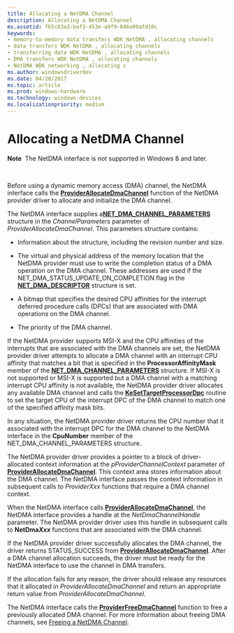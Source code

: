 ```yaml
---
title: Allocating a NetDMA Channel
description: Allocating a NetDMA Channel
ms.assetid: f65c63a3-baf3-453e-a9f9-846a09afd10c
keywords:
- memory-to-memory data transfers WDK NetDMA , allocating channels
- data transfers WDK NetDMA , allocating channels
- transferring data WDK NetDMA , allocating channels
- DMA transfers WDK NetDMA , allocating channels
- NetDMA WDK networking , allocating c
ms.author: windowsdriverdev
ms.date: 04/20/2017
ms.topic: article
ms.prod: windows-hardware
ms.technology: windows-devices
ms.localizationpriority: medium
---
```


# Allocating a NetDMA Channel


**Note**  The NetDMA interface is not supported in Windows 8 and later.

 




Before using a dynamic memory access (DMA) channel, the NetDMA interface calls the [**ProviderAllocateDmaChannel**](https://msdn.microsoft.com/library/windows/hardware/ff570393) function of the NetDMA provider driver to allocate and initialize the DMA channel.

The NetDMA interface supplies a[**NET\_DMA\_CHANNEL\_PARAMETERS**](https://msdn.microsoft.com/library/windows/hardware/ff568732) structure in the *ChannelParameters* parameter of *ProviderAllocateDmaChannel*. This parameters structure contains:

-   Information about the structure, including the revision number and size.

-   The virtual and physical address of the memory location that the NetDMA provider must use to write the completion status of a DMA operation on the DMA channel. These addresses are used if the NET\_DMA\_STATUS\_UPDATE\_ON\_COMPLETION flag in the [**NET\_DMA\_DESCRIPTOR**](https://msdn.microsoft.com/library/windows/hardware/ff568734) structure is set.

-   A bitmap that specifies the desired CPU affinities for the interrupt deferred procedure calls (DPCs) that are associated with DMA operations on the DMA channel.

-   The priority of the DMA channel.

If the NetDMA provider supports MSI-X and the CPU affinities of the interrupts that are associated with the DMA channels are set, the NetDMA provider driver attempts to allocate a DMA channel with an interrupt CPU affinity that matches a bit that is specified in the **ProcessorAffinityMask** member of the [**NET\_DMA\_CHANNEL\_PARAMETERS**](https://msdn.microsoft.com/library/windows/hardware/ff568732) structure. If MSI-X is not supported or MSI-X is supported but a DMA channel with a matching interrupt CPU affinity is not available, the NetDMA provider driver allocates any available DMA channel and calls the [**KeSetTargetProcessorDpc**](https://msdn.microsoft.com/library/windows/hardware/ff553278) routine to set the target CPU of the interrupt DPC of the DMA channel to match one of the specified affinity mask bits.

In any situation, the NetDMA provider driver returns the CPU number that it associated with the interrupt DPC for the DMA channel to the NetDMA interface in the **CpuNumber** member of the NET\_DMA\_CHANNEL\_PARAMETERS structure.

The NetDMA provider driver provides a pointer to a block of driver-allocated context information at the *pProviderChannelContext* parameter of [**ProviderAllocateDmaChannel**](https://msdn.microsoft.com/library/windows/hardware/ff570393). This context area stores information about the DMA channel. The NetDMA interface passes the context information in subsequent calls to *ProviderXxx* functions that require a DMA channel context.

When the NetDMA interface calls [**ProviderAllocateDmaChannel**](https://msdn.microsoft.com/library/windows/hardware/ff570393), the NetDMA interface provides a handle at the *NetDmaChannelHandle* parameter. The NetDMA provider driver uses this handle in subsequent calls to **NetDma*Xxx*** functions that are associated with the DMA channel.

If the NetDMA provider driver successfully allocates the DMA channel, the driver returns STATUS\_SUCCESS from [**ProviderAllocateDmaChannel**](https://msdn.microsoft.com/library/windows/hardware/ff570393). After a DMA channel allocation succeeds, the driver must be ready for the NetDMA interface to use the channel in DMA transfers.

If the allocation fails for any reason, the driver should release any resources that it allocated in *ProviderAllocateDmaChannel* and return an appropriate return value from *ProviderAllocateDmaChannel*.

The NetDMA interface calls the [**ProviderFreeDmaChannel**](https://msdn.microsoft.com/library/windows/hardware/ff570398) function to free a previously allocated DMA channel. For more information about freeing DMA channels, see [Freeing a NetDMA Channel](freeing-a-netdma-channel.md).

 

 





